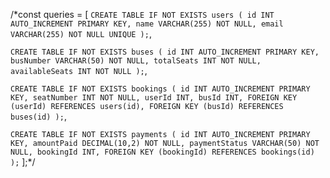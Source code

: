 /*const queries = [
  `CREATE TABLE IF NOT EXISTS users (
    id INT AUTO_INCREMENT PRIMARY KEY,
    name VARCHAR(255) NOT NULL,
    email VARCHAR(255) NOT NULL UNIQUE
  );`,
  
  `CREATE TABLE IF NOT EXISTS buses (
    id INT AUTO_INCREMENT PRIMARY KEY,
    busNumber VARCHAR(50) NOT NULL,
    totalSeats INT NOT NULL,
    availableSeats INT NOT NULL
  );`,
  
  `CREATE TABLE IF NOT EXISTS bookings (
    id INT AUTO_INCREMENT PRIMARY KEY,
    seatNumber INT NOT NULL,
    userId INT,
    busId INT,
    FOREIGN KEY (userId) REFERENCES users(id),
    FOREIGN KEY (busId) REFERENCES buses(id)
  );`,
  
  `CREATE TABLE IF NOT EXISTS payments (
    id INT AUTO_INCREMENT PRIMARY KEY,
    amountPaid DECIMAL(10,2) NOT NULL,
    paymentStatus VARCHAR(50) NOT NULL,
    bookingId INT,
    FOREIGN KEY (bookingId) REFERENCES bookings(id)
  );`
];*/
